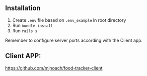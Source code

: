 ## Installation

1. Create `.env` file based on `.env_example` in root directory  
2. Run `bundle install`  
3. Run `rails s`  

Remember to configure server ports according with the Client app.

## Client APP:
https://github.com/mjnoach/food-tracker-client

